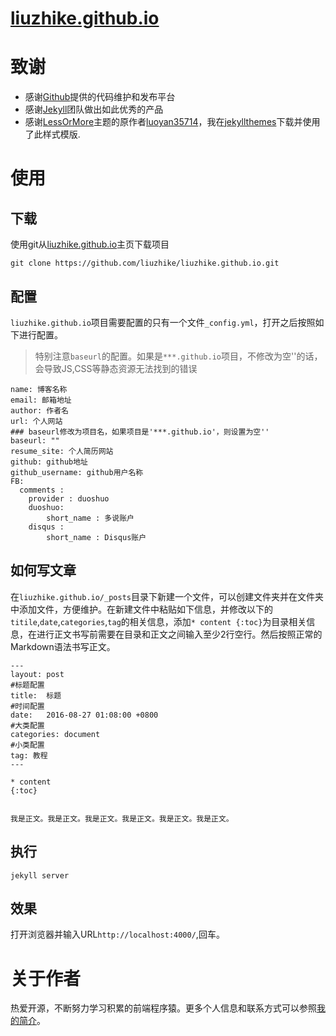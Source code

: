 # [liuzhike.github.io](http://liuzhike.github.io/)


致谢
====================================
+ 感谢[Github](https://github.com/)提供的代码维护和发布平台
+ 感谢[Jekyll](https://jekyllrb.com/)团队做出如此优秀的产品
+ 感谢[LessOrMore](https://github.com/luoyan35714/LessOrMore)主题的原作者[luoyan35714](http://www.hifreud.com/Resume.io/)，我在[jekyllthemes](http://jekyllthemes.org/)下载并使用了此样式模版.


使用
====================================

下载
------------------------------------

使用git从[liuzhike.github.io](https://github.com/liuzhike/liuzhike.github.io.git)主页下载项目

``` 
git clone https://github.com/liuzhike/liuzhike.github.io.git
```

配置
------------------------------------

`liuzhike.github.io`项目需要配置的只有一个文件`_config.yml`，打开之后按照如下进行配置。

> 特别注意`baseurl`的配置。如果是`***.github.io`项目，不修改为空''的话，会导致JS,CSS等静态资源无法找到的错误

``` 
name: 博客名称
email: 邮箱地址
author: 作者名
url: 个人网站
### baseurl修改为项目名，如果项目是'***.github.io'，则设置为空''
baseurl: ""
resume_site: 个人简历网站
github: github地址
github_username: github用户名称
FB:
  comments :
    provider : duoshuo
    duoshuo:
        short_name : 多说账户
    disqus :
        short_name : Disqus账户
```

如何写文章
------------------------------------

在`liuzhike.github.io/_posts`目录下新建一个文件，可以创建文件夹并在文件夹中添加文件，方便维护。在新建文件中粘贴如下信息，并修改以下的`titile`,`date`,`categories`,`tag`的相关信息，添加`* content {:toc}`为目录相关信息，在进行正文书写前需要在目录和正文之间输入至少2行空行。然后按照正常的Markdown语法书写正文。

``` 
---
layout: post
#标题配置
title:  标题
#时间配置
date:   2016-08-27 01:08:00 +0800
#大类配置
categories: document
#小类配置
tag: 教程
---

* content
{:toc}


我是正文。我是正文。我是正文。我是正文。我是正文。我是正文。
```

执行
------------------------------------
``` 
jekyll server
```

效果
------------------------------------
打开浏览器并输入URL`http://localhost:4000/`,回车。




关于作者
====================================

热爱开源，不断努力学习积累的前端程序猿。更多个人信息和联系方式可以参照[我的简介](http://www.liuzhike.com)。

